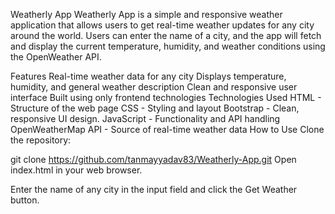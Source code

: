 Weatherly App
Weatherly App is a simple and responsive weather application that allows users to get real-time weather updates for any city around the world. Users can enter the name of a city, and the app will fetch and display the current temperature, humidity, and weather conditions using the OpenWeather API.

Features
Real-time weather data for any city
Displays temperature, humidity, and general weather description
Clean and responsive user interface
Built using only frontend technologies
Technologies Used
HTML - Structure of the web page
CSS - Styling and layout
Bootstrap - Clean, responsive UI design.
JavaScript - Functionality and API handling
OpenWeatherMap API - Source of real-time weather data
How to Use
Clone the repository:

git clone https://github.com/tanmayyadav83/Weatherly-App.git
Open index.html in your web browser.

Enter the name of any city in the input field and click the Get Weather button.
